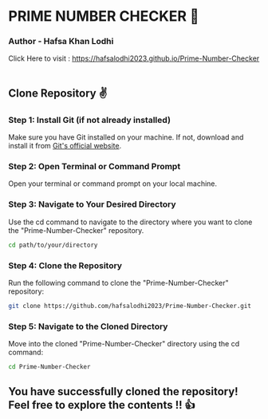 # PRIME NUMBER CHECKER 🎉
### Author - Hafsa Khan Lodhi
Click Here to visit : https://hafsalodhi2023.github.io/Prime-Number-Checker<br><br>
## Clone Repository ✌
### Step 1: Install Git (if not already installed)
Make sure you have Git installed on your machine. If not, download and install it from <a href="https://git-scm.com/" >Git's official website</a>.
### Step 2: Open Terminal or Command Prompt
Open your terminal or command prompt on your local machine.
### Step 3: Navigate to Your Desired Directory
Use the cd command to navigate to the directory where you want to clone the "Prime-Number-Checker" repository.
```bash
cd path/to/your/directory
```
### Step 4: Clone the Repository
Run the following command to clone the "Prime-Number-Checker" repository:
```bash
git clone https://github.com/hafsalodhi2023/Prime-Number-Checker.git
```
### Step 5: Navigate to the Cloned Directory
Move into the cloned "Prime-Number-Checker" directory using the cd command:
```bash
cd Prime-Number-Checker
```

## You have successfully cloned the repository! Feel free to explore the contents !! 👍
